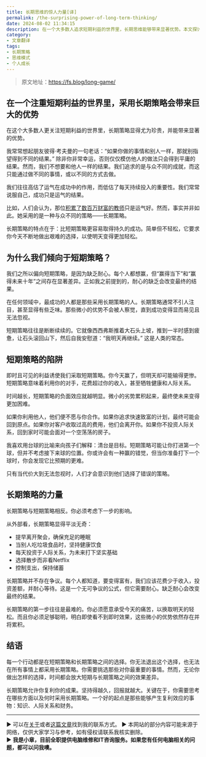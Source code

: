 ```yaml
---
title: 长期思维的惊人力量[译]
permalink: /the-surprising-power-of-long-term-thinking/
date: 2024-08-02 11:34:15
description: 在一个大多数人追求短期利益的世界里，长期思维能够带来显著优势。本文探讨了为什么采用长期策略比短期策略更容易获得成功，并通过对比这两种思维方式的效果，强调了耐心和持续投入的重要性。长期思维虽然看似枯燥，但它能通过微小的优势积累，实现复利增长，最终带来更大的回报。
category:
- 文章翻译
tags:
- 长期策略
- 思维模式
- 个人成长
---
```


> 原文地址：<https://fs.blog/long-game/>  

## 在一个注重短期利益的世界里，采用长期策略会带来巨大的优势

在这个大多数人更关注短期利益的世界里，长期策略显得尤为珍贵，并能带来显著的优势。

我常常想起朋友彼得·考夫曼的一句老话：“如果你做的事情和别人一样，那就别指望得到不同的结果。” 除非你非常幸运，否则仅仅模仿他人的做法只会得到平庸的结果。然而，我们不想要和他人一样的结果。我们追求的是与众不同的成就，而这只能通过做不同的事情，或以不同的方式去做。

我们往往高估了运气在成功中的作用，而低估了每天持续投入的重要性。我们常常说服自己，成功只是运气的结果。

比如，人们会认为，那位[积累了数百万财富的教师](http://articles.latimes.com/2013/nov/30/nation/la-na-hometown-millionaires-20131201)只是运气好。然而，事实并非如此。她采用的是一种与众不同的策略——长期策略。

长期策略的特点在于：比短期策略更容易取得持久的成功。简单但不轻松，它要求你今天不断地做出艰难的选择，以使明天变得更加轻松。

## 为什么我们倾向于短期策略？

我们之所以偏向短期策略，是因为缺乏耐心。每个人都想赢，但“赢得当下”和“赢得未来十年”之间存在显著差异。正如我之前提到的，耐心的缺乏会改变最终的结果。

在任何领域中，最成功的人都是那些采用长期策略的人。长期策略通常不引人注目，甚至显得有些乏味。那些微小的优势不会被人察觉，直到成功变得显而易见且无法忽视。

短期策略往往是断断续续的。它就像西西弗斯推着大石头上坡，推到一半时感到疲惫，让石头滚回山下，然后自我安慰道：“我明天再继续。” 这是人类的常态。

## 短期策略的陷阱

即时且可见的利益诱使我们采取短期策略。你今天赢了，但明天却可能输得更惨。短期策略意味着利用你的对手，花费超过你的收入，甚至牺牲健康和人际关系。

时间越长，短期策略的负面效应就越明显。微小的劣势累积起来，最终使未来变得更加困难。

如果你利用他人，他们便不愿与你合作。如果你追求快速致富的计划，最终可能会回到原点。如果你对客户收取过高的费用，他们会离开你。如果你不投资人际关系，回到家时可能会面对一个空荡荡的房子。

我喜欢用台球的比喻来向孩子们解释：清台是目标。短期策略可能让你打进第一个球，但并不考虑接下来球的位置。你或许会有一种赢的错觉，但当你准备打下一个球时，你会发现它比预期的更难。

只有当代价大到无法忽视时，人们才会意识到他们选择了错误的策略。

## 长期策略的力量

长期策略与短期策略相反。你必须考虑下一步的影响。

从外部看，长期策略显得平淡无奇：

- 提早离开聚会，确保充足的睡眠
- 当别人吃垃圾食品时，坚持健康饮食
- 每天投资于人际关系，为未来打下坚实基础
- 选择散步而非看Netflix
- 控制支出，保持储蓄

长期策略并不存在争议。每个人都知道，要变得富有，我们应该花费少于收入，投资差额，并耐心等待。这是一个无可争议的公式，但它需要耐心。缺乏耐心会改变最终的结果。

长期策略的第一步往往是最难的。你必须愿意承受今天的痛苦，以换取明天的轻松。而且你必须足够聪明，明白即使看不到即时效果，这些微小的优势依然存在并将累积。

## 结语

每一个行动都是在短期策略和长期策略之间的选择。你无法退出这个选择，也无法在所有事情上都采用长期策略。你需要挑选那些对你最重要的事情。然而，无论你做出怎样的选择，时间都会放大短期与长期策略之间的效果差异。

长期策略允许你复利你的成果。坚持得越久，回报就越大。关键在于，你需要思考在哪些方面以及何时采用长期策略。一个好的起点是那些能够产生复利效应的事物：知识、人际关系和财务。

---
▶ 可以在[关于](https://itxiaozhang.com/about/)或者[这篇文章](https://itxiaozhang.com/about-computer-repair-services-with-me/)找到我的联系方式。
▶ 本网站的部分内容可能来源于网络，仅供大家学习与参考，如有侵权请联系我核实删除。  
▶ **我是小章，目前全职提供电脑维修和IT咨询服务。如果您有任何电脑相关的问题，都可以问我噢。**  
